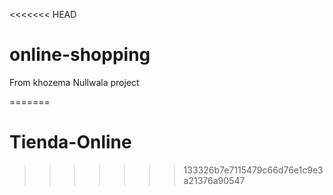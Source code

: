 <<<<<<< HEAD
# online-shopping 
From khozema Nullwala project

=======
# Tienda-Online
>>>>>>> 133326b7e7115479c66d76e1c9e3a21376a90547

